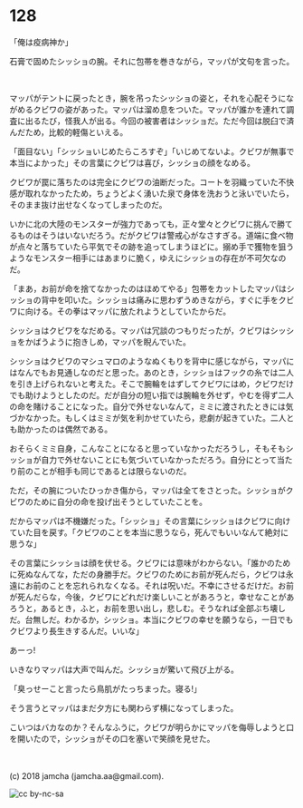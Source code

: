 # 128

「俺は疫病神か」  

石膏で固めたシッショの腕。それに包帯を巻きながら，マッパが文句を言った。  

<br>  

マッパがテントに戻ったとき，腕を吊ったシッショの姿と，それを心配そうにながめるクビワの姿があった。マッパは溜め息をついた。マッパが誰かを連れて調査に出るたび，怪我人が出る。今回の被害者はシッショだ。ただ今回は脱臼で済んだため，比較的軽傷といえる。  

「面目ない」「シッショいじめたらころすぞ」「いじめてないよ。クビワが無事で本当によかった」その言葉にクビワは喜び，シッショの顔をなめる。  

クビワが罠に落ちたのは完全にクビワの油断だった。コートを羽織っていた不快感が取れなかったため，ちょうどよく湧いた泉で身体を洗おうと泳いでいたら，そのまま抜け出せなくなってしまったのだ。  

いかに北の大陸のモンスターが強力であっても，正々堂々とクビワに挑んで勝てるものはそうはいないだろう。だがクビワは警戒心がなさすぎる。道端に食べ物が点々と落ちていたら平気でその跡を追ってしまうほどに。搦め手で獲物を狙うようなモンスター相手にはあまりに脆く，ゆえにシッショの存在が不可欠なのだ。  

「まあ，お前が命を捨てなかったのはほめてやる」包帯をカットしたマッパはシッショの背中を叩いた。シッショは痛みに思わずうめきながら，すぐに手をクビワに向ける。その拳はマッパに放たれようとしていたからだ。  

シッショはクビワをなだめる。マッパは冗談のつもりだったが，クビワはシッショをかばうように抱きしめ，マッパを睨んでいた。  

シッショはクビワのマシュマロのようなぬくもりを背中に感じながら，マッパにはなんでもお見通しなのだと思った。あのとき，シッショはフックの糸では二人を引き上げられないと考えた。そこで腕輪をはずしてクビワにはめ，クビワだけでも助けようとしたのだ。だが自分の短い指では腕輪を外せず，やむを得ず二人の命を賭けることになった。自分で外せないなんて，ミミに渡されたときには気づかなかった。もしくはミミが気を利かせていたら，悲劇が起きていた。二人とも助かったのは偶然である。  

おそらくミミ自身，こんなことになると思っていなかっただろうし，そもそもシッショが自力で外せないことにも気づいていなかっただろう。自分にとって当たり前のことが相手も同じであるとは限らないのだ。  

ただ，その腕についたひっかき傷から，マッパは全てをさとった。シッショがクビワのために自分の命を投げ出そうとしていたことを。  

だからマッパは不機嫌だった。「シッショ」その言葉にシッショはクビワに向けていた目を戻す。「クビワのことを本当に思うなら，死んでもいいなんて絶対に思うな」  

その言葉にシッショは顔を伏せる。クビワには意味がわからない。「誰かのために死ぬなんてな，ただの身勝手だ。クビワのためにお前が死んだら，クビワは永遠にお前のことを忘れられなくなる。それは呪いだ。不幸にさせるだけだ。お前が死んだらな，今後，クビワにどれだけ楽しいことがあろうと，幸せなことがあろうと，あるとき，ふと，お前を思い出し，悲しむ。そうなれば全部ぶち壊しだ。台無しだ。わかるか，シッショ。本当にクビワの幸せを願うなら，一日でもクビワより長生きするんだ。いいな」  

あーっ!  

いきなりマッパは大声で叫んだ。シッショが驚いて飛び上がる。  

「臭っせーこと言ったら鳥肌がたっちまった。寝る!」  

そう言うとマッパはまだ夕方にも関わらず横になってしまった。  

こいつはバカなのか？そんなふうに，クビワが明らかにマッパを侮辱しようと口を開いたので，シッショがその口を塞いで笑顔を見せた。  

<br>  
<br>  
(c) 2018 jamcha (jamcha.aa@gmail.com).  

![cc by-nc-sa](http://i.creativecommons.org/l/by-nc-sa/4.0/88x31.png)

